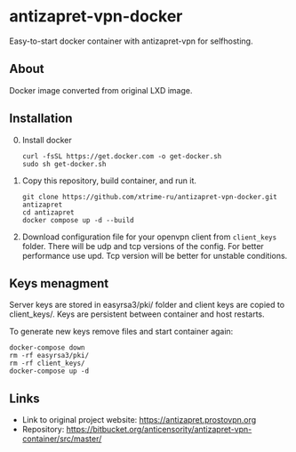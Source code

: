 # antizapret-vpn-docker
Easy-to-start docker container with antizapret-vpn for selfhosting.

## About
Docker image converted from original LXD image.

## Installation
0. Install docker
    ```shell
    curl -fsSL https://get.docker.com -o get-docker.sh
    sudo sh get-docker.sh
    ```

1. Copy this repository, build container, and run it.
    ```shell
    git clone https://github.com/xtrime-ru/antizapret-vpn-docker.git antizapret
    cd antizapret
    docker compose up -d --build
    ```
2. Download configuration file for your openvpn client from `client_keys` folder. 
There will be udp and tcp versions of the config. For better performance use upd.
Tcp version will be better for unstable conditions.

## Keys menagment
Server keys are stored in easyrsa3/pki/ folder and client keys are copied to client_keys/. 
Keys are persistent between container and host restarts.

To generate new keys remove files and start container again:
```shell
docker-compose down
rm -rf easyrsa3/pki/
rm -rf client_keys/
docker-compose up -d
```

## Links
- Link to original project website: https://antizapret.prostovpn.org
- Repository: https://bitbucket.org/anticensority/antizapret-vpn-container/src/master/
